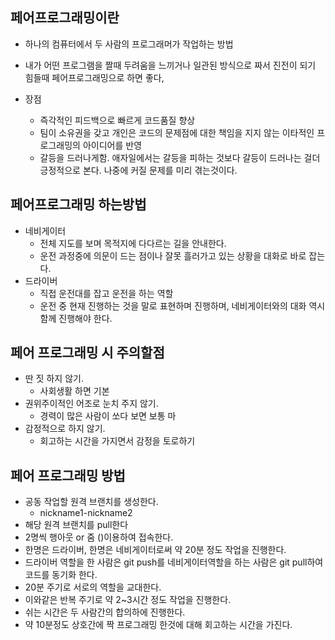 ## 페어프로그래밍이란

- 하나의 컴퓨터에서 두 사람의 프로그래머가 작업하는 방법
- 내가 어떤 프로그램을 짤때 두려움을 느끼거나 일관된 방식으로 짜서 진전이 되기 힘들때 페어프로그래밍으로 하면 좋다,
 
- 장점
    - 즉각적인 피드백으로 빠르게 코드품질 향상
    - 팀이 소유권을 갖고 개인은 코드의 문제점에 대한 책임을 지지 않는 이타적인 프로그래밍의 아이디어를 반영
    - 갈등을 드러나게함. 애자일에서는 갈등을 피하는 것보다 갈등이 드러나는 걸더 긍정적으로 본다. 나중에 커질 문제를 미리 겪는것이다.

## 페어프로그래밍 하는방법

- 네비게이터
    - 전체 지도를 보며 목적지에 다다르는 길을 안내한다.
    - 운전 과정중에 의문이 드는 점이나 잘못 흘러가고 있는 상황을 대화로 바로 잡는다.
- 드라이버
    - 직접 운전대를 잡고 운전을 하는 역할
    - 운전 중 현재 진행하는 것을 말로 표현하며 진행하며, 네비게이터와의 대화 역시 함께 진행해야 한다.
    

## 페어 프로그래밍 시 주의할점
- 딴 짓 하지 않기.
    - 사회생활 하면 기본
- 권위주이적인 어조로 눈치 주지 않기.
    - 경력이 많은 사람이 쏘다 보면 보통 마
- 감정적으로 하지 않기. 
    - 회고하는 시간을 가지면서 감정을 토로하기
 
## 페어 프로그래밍 방법

- 공동 작업할 원격 브랜치를 생성한다.
    - nickname1-nickname2
- 해당 원격 브랜치를 pull한다
- 2명씩 행아웃 or 줌 ()이용하여 접속한다.
- 한명은 드라이버, 한명은 네비게이터로써 약 20분 정도 작업을 진행한다.
- 드라이버 역할을 한 사람은 git push를 네비게이터역할을 하는 사람은 git pull하여 코드를 동기화 한다.
- 20분 주기로 서로의 역할을 교대한다.
- 이와같은 반복 주기로 약 2~3시간 정도 작업을 진행한다.
- 쉬는 시간은 두 사람간의 합의하에 진행한다.
- 약 10분정도 상호간에 짝 프로그래밍 한것에 대해 회고하는 시간을 가진다.

